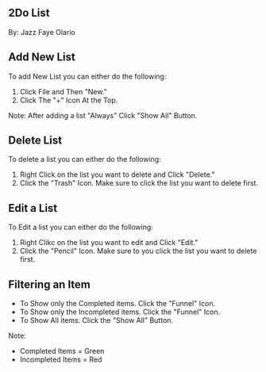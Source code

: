## 2Do List
By: Jazz Faye Olario

## Add New List
To add New List you can either do the following:
1. Click File and Then "New."
2. Click The "+" Icon At the Top.

Note: After adding a list "Always" Click "Show All" Button.
 
## Delete List
To delete a list you can either do the following:
1. Right Click on the list you want to delete and Click "Delete."
2. Click the "Trash" Icon. Make sure to click the list you want to delete first.

## Edit a List
To Edit a list you can either do the following:
1. Right Clikc on the list you want to edit and Click "Edit."
2. Click the "Pencil" Icon. Make sure to you click the list you want to delete first.
     
## Filtering an Item
* To Show only the Completed items. Click the "Funnel" Icon. 
* To Show only the Incompleted items. Click the "Funnel" Icon.
* To Show All items. Click the "Show All" Button.
  
Note: 
* Completed Items = Green
* Incompleted Items = Red
